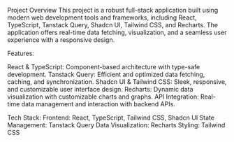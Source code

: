 Project Overview
This project is a robust full-stack application built using modern web development tools and frameworks, including React, TypeScript, Tanstack Query, Shadcn UI, Tailwind CSS, and Recharts. The application offers real-time data fetching, visualization, and a seamless user experience with a responsive design.

Features:

React & TypeScript: Component-based architecture with type-safe development.
Tanstack Query: Efficient and optimized data fetching, caching, and synchronization.
Shadcn UI & Tailwind CSS: Sleek, responsive, and customizable user interface design.
Recharts: Dynamic data visualization with customizable charts and graphs.
API Integration: Real-time data management and interaction with backend APIs.

Tech Stack:
Frontend: React, TypeScript, Tailwind CSS, Shadcn UI
State Management: Tanstack Query
Data Visualization: Recharts
Styling: Tailwind CSS
